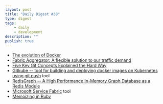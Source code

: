 ```yaml
---
layout: post
title: "Daily Digest #38"
type: digest
tags: 
    - daily
    - development
description: ""
publish: true
---
```


- [The evolution of Docker](https://blog.docker.com/2018/03/5-years-later-docker-come-long-way/)
- [Fabric Aggregator: A flexible solution to our traffic demand](https://code.facebook.com/posts/226845501211938/fabric-aggregator-a-flexible-solution-to-our-traffic-demand/?utm_source=jakartadev)
- [Five Key Git Concepts Explained the Hard Way](https://zwischenzugs.com/2018/03/14/five-key-git-concepts-explained-the-hard-way/)
- [Gitkube -- tool for building and deploying docker images on Kubernetes using git push](https://gitkube.sh/) <span class="label">tool</span>
- [RedisGraph -- A High Performance In-Memory Graph Database as a Redis Module](http://redisgraph.io/design/)
- [Microsoft Service Fabric](https://github.com/Microsoft/service-fabric) <span class="label">tool</span>
- [Memoizing in Ruby](http://www.soulcutter.com/articles/memoizing-in-ruby.html)